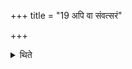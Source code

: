 +++
title = "19 अपि वा संवत्सरं"

+++

<details><summary>थिते</summary>

19. Or rather having (almost) completed the year in the last month they should perform once the Pr̥ṣṭha-Stotras at the time of the first midday stotra in the ten-day-period in the Dvādaśāha. 
</details>
